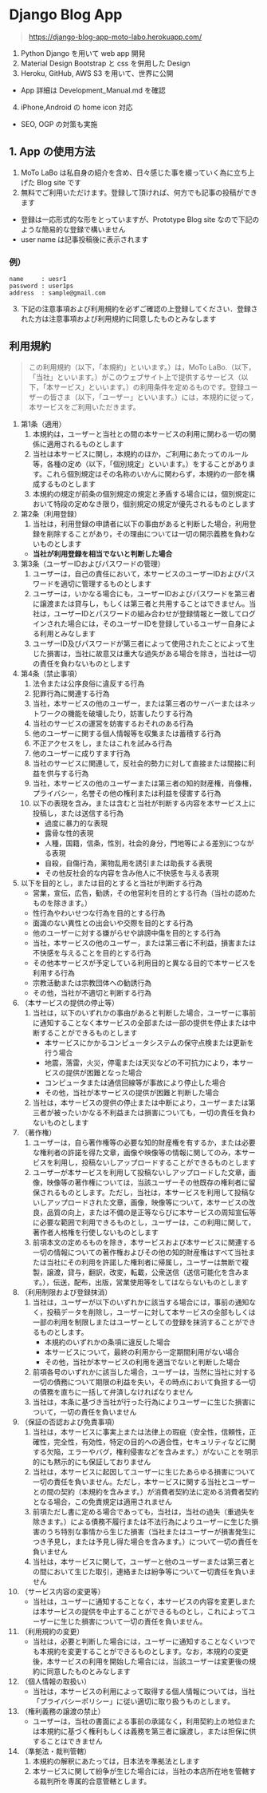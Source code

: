 # Django Blog App
> https://django-blog-app-moto-labo.herokuapp.com/
1. Python Django を用いて web app 開発
2. Material Design Bootstrap と css を併用した Design
3. Heroku, GitHub, AWS S3 を用いて、世界に公開
- App 詳細は Development_Manual.md を確認
4. iPhone,Android の home icon 対応
- SEO, OGP の対策も実施

## 1. App の使用方法
1. MoTo LaBo は私自身の紹介を含め、日々感じた事を綴っていく為に立ち上げた Blog site です
2. 無料でご利用いただけます。登録して頂ければ、何方でも記事の投稿ができます
- 登録は一応形式的な形をとっていますが、Prototype Blog site なので下記のような簡易的な登録で構いません
- user name は記事投稿後に表示されます
### 例）
    name     : uesr1
    password : user1ps
    address  : sample@gmail.com
3. 下記の注意事項および利用規約を必ずご確認の上登録してください．登録された方は注意事項および利用規約に同意したものとみなします
## **利用規約**
> この利用規約（以下，「本規約」といいます。）は，MoTo LaBo.（以下，「当社」といいます。）がこのウェブサイト上で提供するサービス（以下，「本サービス」といいます。）の利用条件を定めるものです。登録ユーザーの皆さま（以下，「ユーザー」といいます。）には，本規約に従って，本サービスをご利用いただきます。
1. 第1条（適用）
   1. 本規約は，ユーザーと当社との間の本サービスの利用に関わる一切の関係に適用されるものとします
   2. 当社は本サービスに関し，本規約のほか，ご利用にあたってのルール等，各種の定め（以下，「個別規定」といいます。）をすることがあります。これら個別規定はその名称のいかんに関わらず，本規約の一部を構成するものとします
   3. 本規約の規定が前条の個別規定の規定と矛盾する場合には，個別規定において特段の定めなき限り，個別規定の規定が優先されるものとします
2. 第2条（利用登録）
   1. 当社は，利用登録の申請者に以下の事由があると判断した場合，利用登録を削除することがあり，その理由については一切の開示義務を負わないものとします
     - **当社が利用登録を相当でないと判断した場合**
3. 第3条（ユーザーIDおよびパスワードの管理）
    1. ユーザーは，自己の責任において，本サービスのユーザーIDおよびパスワードを適切に管理するものとします
    2. ユーザーは，いかなる場合にも，ユーザーIDおよびパスワードを第三者に譲渡または貸与し，もしくは第三者と共用することはできません。当社は，ユーザーIDとパスワードの組み合わせが登録情報と一致してログインされた場合には，そのユーザーIDを登録しているユーザー自身による利用とみなします
    3. ユーザーID及びパスワードが第三者によって使用されたことによって生じた損害は，当社に故意又は重大な過失がある場合を除き，当社は一切の責任を負わないものとします
4. 第4条（禁止事項）
    1. 法令または公序良俗に違反する行為
    2. 犯罪行為に関連する行為
    3. 当社，本サービスの他のユーザー，または第三者のサーバーまたはネットワークの機能を破壊したり，妨害したりする行為
    4. 当社のサービスの運営を妨害するおそれのある行為
    5. 他のユーザーに関する個人情報等を収集または蓄積する行為
    6. 不正アクセスをし，またはこれを試みる行為
    7. 他のユーザーに成りすます行為
    8. 当社のサービスに関連して，反社会的勢力に対して直接または間接に利益を供与する行為
    9. 当社，本サービスの他のユーザーまたは第三者の知的財産権，肖像権，プライバシー，名誉その他の権利または利益を侵害する行為
    10. 以下の表現を含み，または含むと当社が判断する内容を本サービス上に投稿し，または送信する行為
        - 過度に暴力的な表現
        - 露骨な性的表現
        - 人種，国籍，信条，性別，社会的身分，門地等による差別につながる表現
        - 自殺，自傷行為，薬物乱用を誘引または助長する表現
        - その他反社会的な内容を含み他人に不快感を与える表現
5. 以下を目的とし，または目的とすると当社が判断する行為
    - 営業，宣伝，広告，勧誘，その他営利を目的とする行為（当社の認めたものを除きます。）
    - 性行為やわいせつな行為を目的とする行為
    - 面識のない異性との出会いや交際を目的とする行為
    - 他のユーザーに対する嫌がらせや誹謗中傷を目的とする行為
    - 当社，本サービスの他のユーザー，または第三者に不利益，損害または不快感を与えることを目的とする行為
    - その他本サービスが予定している利用目的と異なる目的で本サービスを利用する行為
    - 宗教活動または宗教団体への勧誘行為
    - その他，当社が不適切と判断する行為
6. （本サービスの提供の停止等）
    1. 当社は，以下のいずれかの事由があると判断した場合，ユーザーに事前に通知することなく本サービスの全部または一部の提供を停止または中断することができるものとします
       - 本サービスにかかるコンピュータシステムの保守点検または更新を行う場合
       - 地震，落雷，火災，停電または天災などの不可抗力により，本サービスの提供が困難となった場合
       - コンピュータまたは通信回線等が事故により停止した場合
       - その他，当社が本サービスの提供が困難と判断した場合
    2. 当社は，本サービスの提供の停止または中断により，ユーザーまたは第三者が被ったいかなる不利益または損害についても，一切の責任を負わないものとします
7. （著作権）
    1. ユーザーは，自ら著作権等の必要な知的財産権を有するか，または必要な権利者の許諾を得た文章，画像や映像等の情報に関してのみ，本サービスを利用し，投稿ないしアップロードすることができるものとします
    2. ユーザーが本サービスを利用して投稿ないしアップロードした文章，画像，映像等の著作権については，当該ユーザーその他既存の権利者に留保されるものとします。ただし，当社は，本サービスを利用して投稿ないしアップロードされた文章，画像，映像等について，本サービスの改良，品質の向上，または不備の是正等ならびに本サービスの周知宣伝等に必要な範囲で利用できるものとし，ユーザーは，この利用に関して，著作者人格権を行使しないものとします
    3. 前項本文の定めるものを除き，本サービスおよび本サービスに関連する一切の情報についての著作権およびその他の知的財産権はすべて当社または当社にその利用を許諾した権利者に帰属し，ユーザーは無断で複製，譲渡，貸与，翻訳，改変，転載，公衆送信（送信可能化を含みます。），伝送，配布，出版，営業使用等をしてはならないものとします
8. （利用制限および登録抹消）
    1. 当社は，ユーザーが以下のいずれかに該当する場合には，事前の通知なく，投稿データを削除し，ユーザーに対して本サービスの全部もしくは一部の利用を制限しまたはユーザーとしての登録を抹消することができるものとします。
        - 本規約のいずれかの条項に違反した場合
        - 本サービスについて，最終の利用から一定期間利用がない場合
        - その他，当社が本サービスの利用を適当でないと判断した場合
    2. 前項各号のいずれかに該当した場合，ユーザーは，当然に当社に対する一切の債務について期限の利益を失い，その時点において負担する一切の債務を直ちに一括して弁済しなければなりません
    3. 当社は，本条に基づき当社が行った行為によりユーザーに生じた損害について，一切の責任を負いません
9. （保証の否認および免責事項）
    1. 当社は，本サービスに事実上または法律上の瑕疵（安全性，信頼性，正確性，完全性，有効性，特定の目的への適合性，セキュリティなどに関する欠陥，エラーやバグ，権利侵害などを含みます。）がないことを明示的にも黙示的にも保証しておりません
    2. 当社は，本サービスに起因してユーザーに生じたあらゆる損害について一切の責任を負いません。ただし，本サービスに関する当社とユーザーとの間の契約（本規約を含みます。）が消費者契約法に定める消費者契約となる場合，この免責規定は適用されません
    3. 前項ただし書に定める場合であっても，当社は，当社の過失（重過失を除きます。）による債務不履行または不法行為によりユーザーに生じた損害のうち特別な事情から生じた損害（当社またはユーザーが損害発生につき予見し，または予見し得た場合を含みます。）について一切の責任を負いません
    4. 当社は，本サービスに関して，ユーザーと他のユーザーまたは第三者との間において生じた取引，連絡または紛争等について一切責任を負いません
10. （サービス内容の変更等）
    - 当社は，ユーザーに通知することなく，本サービスの内容を変更しまたは本サービスの提供を中止することができるものとし，これによってユーザーに生じた損害について一切の責任を負いません。
11. （利用規約の変更）
    - 当社は，必要と判断した場合には，ユーザーに通知することなくいつでも本規約を変更することができるものとします。なお，本規約の変更後，本サービスの利用を開始した場合には，当該ユーザーは変更後の規約に同意したものとみなします
12. （個人情報の取扱い）
    - 当社は，本サービスの利用によって取得する個人情報については，当社「プライバシーポリシー」に従い適切に取り扱うものとします。
13. （権利義務の譲渡の禁止）
    - ユーザーは，当社の書面による事前の承諾なく，利用契約上の地位または本規約に基づく権利もしくは義務を第三者に譲渡し，または担保に供することはできません
14. （準拠法・裁判管轄）
    1. 本規約の解釈にあたっては，日本法を準拠法とします
    2. 本サービスに関して紛争が生じた場合には，当社の本店所在地を管轄する裁判所を専属的合意管轄とします。
